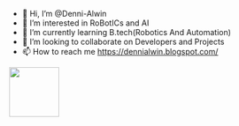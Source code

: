 - 👋 Hi, I’m @Denni-Alwin
- 👀 I’m interested in RoBotICs and AI
- 🌱 I’m currently learning B.tech(Robotics And Automation)
- 💞️ I’m looking to collaborate on Developers and Projects
- 📫 How to reach me https://dennialwin.blogspot.com/

<img src="https://media.giphy.com/media/MCRQ0Nkn4KfeQDdM7N/giphy.gif" width="90">
